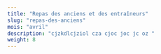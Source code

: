 ```yaml
---
title: "Repas des anciens et des entraîneurs"
slug: "repas-des-anciens"
mois: "avril"
description: "cjzkdlcjziol cza cjoc joc jc oz "
weight: 8
---
```

